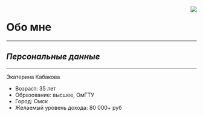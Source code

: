 <img align="right" src="img/foto.png">

# **Обо мне**

------

## ***Персональные данные***

--------

  Экатерина Кабакова

+ Возраст: 35 лет
+ Образование: высшее, ОмГТУ
+ Город: Омск
+ Желаемый уровень дохода: 80 000+ руб
   
